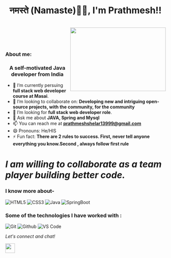 <!-- ### Hi there 👋 -->

<!-- **PrathmeshS-0595/PrathmeshS-0595** is a ✨ _special_ ✨ repository because its `README.md` (this file) appears on your GitHub profile. -->

### <h1> <h1 align="center"> नमस्ते (Namaste)🙏🏻, I'm Prathmesh!!</h1>
  </br>
<img align="right" src="[https://media4.giphy.com/media/L1R1tvI9svkIWwpVYr/giphy.gif](https://www.pixelcrayons.com/blog/wp-content/uploads/2021/08/great-coder.gif)" width="300" height="200"/>
</br></br></br>


### About me:
<h3 align="center">A self-motivated Java developer from India</h3>

- 🔭 I’m currently persuing **full stack web developer course at Masai**.
- 👯 I’m looking to collaborate on: **Developing new and intriguing open-source projects, with the community, for the community**
- 🤔 I’m looking for **full stack web developer role**.
- 💬 Ask me about **JAVA, Spring and Mysql**
- 📫 You can reach me at **prathmeshshelar13999@gmail.com**
- 😄 Pronouns: He/HIS
- ⚡ Fun fact: **There are 2 rules to success. First, never tell anyone everything you know.Second , always follow first rule**


# *I am willing to collaborate as a team player building better code.*




### I know more about- 

![HTML5](https://img.shields.io/badge/html-HTML5-yellow)
![CSS3](https://img.shields.io/badge/css-CSS3-brightgreen)
![Java](https://img.shields.io/badge/Java-v08-orange)
![SpringBoot](https://img.shields.io/badge/SpringBoot-v2.7.0-green)



### Some of the technologies I have worked with :

![Git](http://img.shields.io/badge/-Git-000000?style=for-the-badge&logo=Git)
![Github](http://img.shields.io/badge/-Github-000000?style=for-the-badge&logo=Github&logoColor=green)
![VS Code](http://img.shields.io/badge/-VS%20Code-000000?style=for-the-badge&logo=Visual-studio-code&logoColor=blue)


<p align="left">
  <i>Let's connect and chat!</i>

  <p align="center">
   
  <a href="www.linkedin.com/in/prathmesh-shelar-a054b9144" alt="Linkedin"><img src="https://github.com/nitish-awasthi/nitish-awasthi/blob/master/174857.png" height="30" width="30"></a>
</p>
